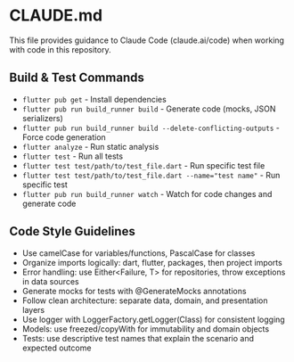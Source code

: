 # CLAUDE.md

This file provides guidance to Claude Code (claude.ai/code) when working with code in this repository.

## Build & Test Commands
- `flutter pub get` - Install dependencies
- `flutter pub run build_runner build` - Generate code (mocks, JSON serializers)
- `flutter pub run build_runner build --delete-conflicting-outputs` - Force code generation
- `flutter analyze` - Run static analysis
- `flutter test` - Run all tests
- `flutter test test/path/to/test_file.dart` - Run specific test file
- `flutter test test/path/to/test_file.dart --name="test name"` - Run specific test
- `flutter pub run build_runner watch` - Watch for code changes and generate code

## Code Style Guidelines
- Use camelCase for variables/functions, PascalCase for classes
- Organize imports logically: dart, flutter, packages, then project imports
- Error handling: use Either<Failure, T> for repositories, throw exceptions in data sources
- Generate mocks for tests with @GenerateMocks annotations
- Follow clean architecture: separate data, domain, and presentation layers
- Use logger with LoggerFactory.getLogger(Class) for consistent logging
- Models: use freezed/copyWith for immutability and domain objects
- Tests: use descriptive test names that explain the scenario and expected outcome